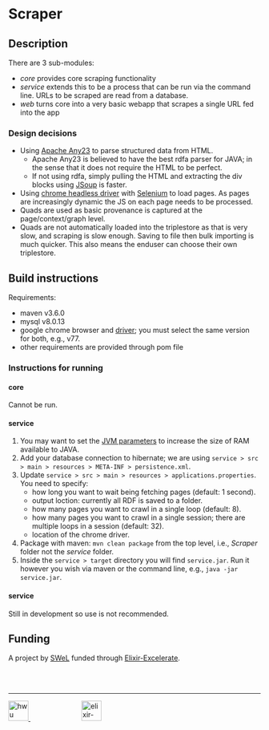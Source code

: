 # Scraper

## Description

There are 3 sub-modules:
* *core* provides core scraping functionality
* *service* extends this to be a process that can be run via the command line. URLs to be scraped are read from a database.
* *web* turns core into a very basic webapp that scrapes a single URL fed into the app

### Design decisions

* Using [Apache Any23](https://any23.apache.org/) to parse structured data from HTML.
    * Apache Any23 is believed to have the best rdfa parser for JAVA; in the sense that it does not require the HTML to be perfect.
    * If not using rdfa, simply pulling the HTML and extracting the div blocks using [JSoup](https://jsoup.org/) is faster.
* Using [chrome headless driver](https://chromedriver.chromium.org/) with [Selenium](https://www.seleniumhq.org/) to load pages. As pages are increasingly dynamic the JS on each page needs to be processed.
* Quads are used as basic provenance is captured at the page/context/graph level.
* Quads are not automatically loaded into the triplestore as that is very slow, and scraping is slow enough. Saving to file then bulk importing is much quicker. This also means the enduser can choose their own triplestore.


## Build instructions

Requirements:
* maven v3.6.0
* mysql v8.0.13
* google chrome browser and [driver](https://chromedriver.chromium.org/); you must select the same version for both, e.g., v77.
* other requirements are provided through pom file

### Instructions for running

#### core

Cannot be run.

#### service

1. You may want to set the [JVM parameters](https://stackoverflow.com/questions/14763079/what-are-the-xms-and-xmx-parameters-when-starting-jvm) to increase the size of RAM available to JAVA.
2. Add your database connection to hibernate; we are using `service > src > main > resources > META-INF > persistence.xml`.
3. Update `service > src > main > resources > applications.properties`. You need to specify:
    * how long you want to wait being fetching pages (default: 1 second).
    * output loction: currently all RDF is saved to a folder. 
    * how many pages you want to crawl in a single loop (default: 8).
    * how many pages you want to crawl in a single session; there are multiple loops in a session (default: 32).
    * location of the chrome driver.
4. Package with maven: `mvn clean package` from the top level, i.e., *Scraper* folder not the *service* folder.
5. Inside the `service > target` directory you will find `service.jar`. Run it however you wish via maven or the command line, e.g., `java -jar service.jar`.

#### service

Still in development so use is not recommended.

## Funding

A project by [SWeL](http://www.macs.hw.ac.uk/SWeL/) funded through [Elixir-Excelerate](https://elixir-europe.org/about-us/how-funded/eu-projects/excelerate). 

<br />
<br />

***

<a href="https://www.hw.ac.uk"><img src="https://www.hw.ac.uk/dist/assets/images/logo@2x.webp" alt="hwu logo" height="40" /> </a> <span>&nbsp;&nbsp;&nbsp;&nbsp;&nbsp;&nbsp;&nbsp;&nbsp;&nbsp;&nbsp;&nbsp;&nbsp;&nbsp;&nbsp;&nbsp;&nbsp;&nbsp;&nbsp;&nbsp;&nbsp;&nbsp;&nbsp;&nbsp;&nbsp;&nbsp;</span> <a href="https://elixir-europe.org/about-us/how-funded/eu-projects/excelerate"><img src="https://www.elixir-europe.org/sites/default/files/images/excelerate_whitebackground.png" alt="elixir-excelerate logo" height="40"/></a>

